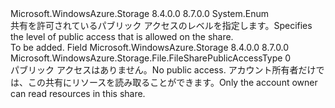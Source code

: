 <Type Name="FileSharePublicAccessType" FullName="Microsoft.WindowsAzure.Storage.File.FileSharePublicAccessType">
  <TypeSignature Language="C#" Value="public enum FileSharePublicAccessType" />
  <TypeSignature Language="ILAsm" Value=".class public auto ansi sealed FileSharePublicAccessType extends System.Enum" />
  <TypeSignature Language="DocId" Value="T:Microsoft.WindowsAzure.Storage.File.FileSharePublicAccessType" />
  <TypeSignature Language="VB.NET" Value="Public Enum FileSharePublicAccessType" />
  <TypeSignature Language="F#" Value="type FileSharePublicAccessType = " />
  <AssemblyInfo>
    <AssemblyName>Microsoft.WindowsAzure.Storage</AssemblyName>
    <AssemblyVersion>8.4.0.0</AssemblyVersion>
    <AssemblyVersion>8.7.0.0</AssemblyVersion>
  </AssemblyInfo>
  <Base>
    <BaseTypeName>System.Enum</BaseTypeName>
  </Base>
  <Docs>
    <summary>
            <span data-ttu-id="1c2e7-101">共有を許可されているパブリック アクセスのレベルを指定します。</span><span class="sxs-lookup"><span data-stu-id="1c2e7-101">Specifies the level of public access that is allowed on the share.</span></span>
            </summary>
    <remarks>To be added.</remarks>
  </Docs>
  <Members>
    <Member MemberName="Off">
      <MemberSignature Language="C#" Value="Off" />
      <MemberSignature Language="ILAsm" Value=".field public static literal valuetype Microsoft.WindowsAzure.Storage.File.FileSharePublicAccessType Off = int32(0)" />
      <MemberSignature Language="DocId" Value="F:Microsoft.WindowsAzure.Storage.File.FileSharePublicAccessType.Off" />
      <MemberSignature Language="VB.NET" Value="Off" />
      <MemberSignature Language="F#" Value="Off = 0" Usage="Microsoft.WindowsAzure.Storage.File.FileSharePublicAccessType.Off" />
      <MemberType>Field</MemberType>
      <AssemblyInfo>
        <AssemblyName>Microsoft.WindowsAzure.Storage</AssemblyName>
        <AssemblyVersion>8.4.0.0</AssemblyVersion>
        <AssemblyVersion>8.7.0.0</AssemblyVersion>
      </AssemblyInfo>
      <ReturnValue>
        <ReturnType>Microsoft.WindowsAzure.Storage.File.FileSharePublicAccessType</ReturnType>
      </ReturnValue>
      <MemberValue>0</MemberValue>
      <Docs>
        <summary>
            <span data-ttu-id="1c2e7-102">パブリック アクセスはありません。</span><span class="sxs-lookup"><span data-stu-id="1c2e7-102">No public access.</span></span> <span data-ttu-id="1c2e7-103">アカウント所有者だけでは、この共有にリソースを読み取ることができます。</span><span class="sxs-lookup"><span data-stu-id="1c2e7-103">Only the account owner can read resources in this share.</span></span>
            </summary>
      </Docs>
    </Member>
  </Members>
</Type>